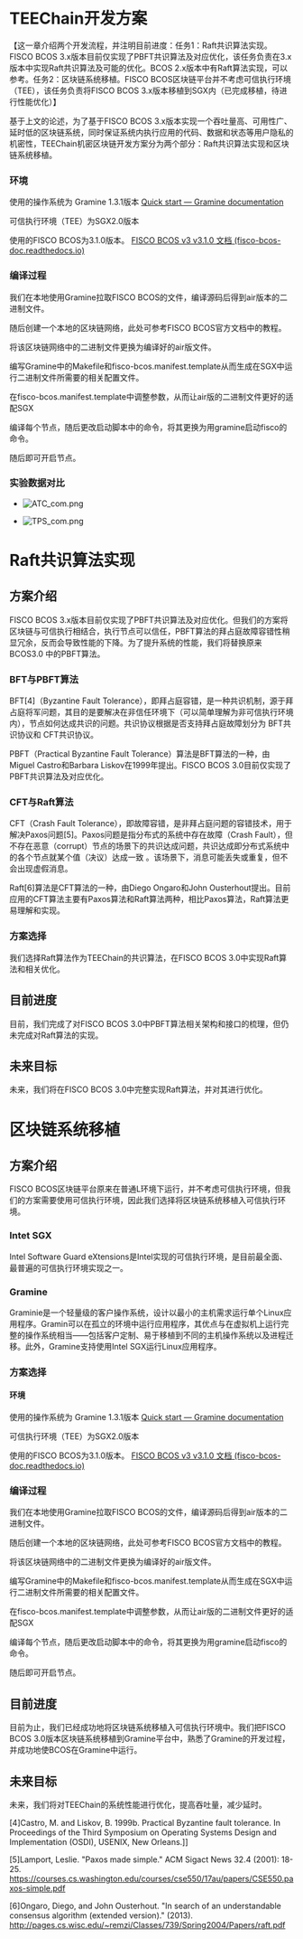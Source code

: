# TEEChain开发方案

【这一章介绍两个开发流程，并注明目前进度：任务1：Raft共识算法实现。FISCO BCOS 3.x版本目前仅实现了PBFT共识算法及对应优化，该任务负责在3.x版本中实现Raft共识算法及可能的优化。BCOS 2.x版本中有Raft算法实现，可以参考。任务2：区块链系统移植。FISCO BCOS区块链平台并不考虑可信执行环境（TEE），该任务负责将FISCO BCOS 3.x版本移植到SGX内（已完成移植，待进行性能优化）】



基于上文的论述，为了基于FISCO BCOS 3.x版本实现一个吞吐量高、可用性广、延时低的区块链系统，同时保证系统内执行应用的代码、数据和状态等用户隐私的机密性，TEEChain机密区块链开发方案分为两个部分：Raft共识算法实现和区块链系统移植。


### 环境

使用的操作系统为 Gramine 1.3.1版本 [Quick start — Gramine documentation](https://gramine.readthedocs.io/en/v1.2/quickstart.html#prerequisites)

可信执行环境（TEE）为SGX2.0版本

使用的FISCO BCOS为3.1.0版本。 [FISCO BCOS v3 v3.1.0 文档 (fisco-bcos-doc.readthedocs.io)](https://fisco-bcos-doc.readthedocs.io/zh_CN/latest/docs/develop/stress_testing.html)

### 编译过程

我们在本地使用Gramine拉取FISCO BCOS的文件，编译源码后得到air版本的二进制文件。

随后创建一个本地的区块链网络，此处可参考FISCO BCOS官方文档中的教程。

将该区块链网络中的二进制文件更换为编译好的air版文件。

编写Gramine中的Makefile和fisco-bcos.manifest.template从而生成在SGX中运行二进制文件所需要的相关配置文件。

在fisco-bcos.manifest.template中调整参数，从而让air版的二进制文件更好的适配SGX

编译每个节点，随后更改启动脚本中的命令，将其更换为用gramine启动fisco的命令。

随后即可开启节点。


### 实验数据对比

- ![ATC_com.png](./ATC_com.png)

- ![TPS_com.png](./TPS_com.png)

# Raft共识算法实现

## 方案介绍

FISCO BCOS 3.x版本目前仅实现了PBFT共识算法及对应优化。但我们的方案将区块链与可信执行相结合，执行节点可以信任，PBFT算法的拜占庭故障容错性稍显冗余，反而会导致性能的下降。为了提升系统的性能，我们将替换原来BCOS3.0 中的PBFT算法。

### BFT与PBFT算法

BFT[4]（Byzantine Fault Tolerance），即拜占庭容错，是一种共识机制，源于拜占庭将军问题，其目的是要解决在非信任环境下（可以简单理解为非可信执行环境内），节点如何达成共识的问题。共识协议根据是否支持拜占庭故障划分为 BFT共识协议和 CFT共识协议。

PBFT（Practical Byzantine Fault Tolerance）算法是BFT算法的一种，由Miguel Castro和Barbara Liskov在1999年提出。FISCO BCOS 3.0目前仅实现了PBFT共识算法及对应优化。

### CFT与Raft算法

CFT（Crash Fault Tolerance），即故障容错，是非拜占庭问题的容错技术，用于解决Paxos问题[5]。Paxos问题是指分布式的系统中存在故障（Crash Fault），但不存在恶意（corrupt）节点的场景下的共识达成问题，共识达成即分布式系统中的各个节点就某个值（决议）达成一致 。该场景下，消息可能丢失或重复，但不会出现虚假消息。

Raft[6]算法是CFT算法的一种，由Diego Ongaro和John Ousterhout提出。目前应用的CFT算法主要有Paxos算法和Raft算法两种，相比Paxos算法，Raft算法更易理解和实现。

### 方案选择

我们选择Raft算法作为TEEChain的共识算法，在FISCO BCOS 3.0中实现Raft算法和相关优化。

## 目前进度

目前，我们完成了对FISCO BCOS 3.0中PBFT算法相关架构和接口的梳理，但仍未完成对Raft算法的实现。

## 未来目标

未来，我们将在FISCO BCOS 3.0中完整实现Raft算法，并对其进行优化。

# 区块链系统移植

## 方案介绍

FISCO BCOS区块链平台原来在普通L环境下运行，并不考虑可信执行环境，但我们的方案需要使用可信执行环境，因此我们选择将区块链系统移植入可信执行环境。

### Intet SGX

Intel Software Guard eXtensions是Intel实现的可信执行环境，是目前最全面、最普遍的可信执行环境实现之一。

### Gramine

Graminie是一个轻量级的客户操作系统，设计以最小的主机需求运行单个Linux应用程序。Gramin可以在孤立的环境中运行应用程序，其优点与在虚拟机上运行完整的操作系统相当——包括客户定制、易于移植到不同的主机操作系统以及进程迁移。此外，Gramine支持使用Intel SGX运行Linux应用程序。 

### 方案选择

#### 环境

使用的操作系统为 Gramine 1.3.1版本 [Quick start — Gramine documentation](https://gramine.readthedocs.io/en/v1.2/quickstart.html#prerequisites)

可信执行环境（TEE）为SGX2.0版本

使用的FISCO BCOS为3.1.0版本。 [FISCO BCOS v3 v3.1.0 文档 (fisco-bcos-doc.readthedocs.io)](https://fisco-bcos-doc.readthedocs.io/zh_CN/latest/docs/develop/stress_testing.html)

### 编译过程

我们在本地使用Gramine拉取FISCO BCOS的文件，编译源码后得到air版本的二进制文件。

随后创建一个本地的区块链网络，此处可参考FISCO BCOS官方文档中的教程。

将该区块链网络中的二进制文件更换为编译好的air版文件。

编写Gramine中的Makefile和fisco-bcos.manifest.template从而生成在SGX中运行二进制文件所需要的相关配置文件。

在fisco-bcos.manifest.template中调整参数，从而让air版的二进制文件更好的适配SGX

编译每个节点，随后更改启动脚本中的命令，将其更换为用gramine启动fisco的命令。

随后即可开启节点。





## 目前进度

目前为止，我们已经成功地将区块链系统移植入可信执行环境中。我们把FISCO BCOS 3.0版本区块链系统移植到Gramine平台中，熟悉了Gramine的开发过程，并成功地使BCOS在Gramine中运行。

## 未来目标

未来，我们将对TEEChain的系统性能进行优化，提高吞吐量，减少延时。

[4]Castro, M. and Liskov, B. 1999b. Practical Byzantine fault tolerance. In Proceedings of the Third Symposium on Operating Systems Design and Implementation (OSDI), USENIX, New Orleans.]]

[5]Lamport, Leslie. "Paxos made simple." ACM Sigact News 32.4 (2001): 18-25. https://courses.cs.washington.edu/courses/cse550/17au/papers/CSE550.paxos-simple.pdf

[6]Ongaro, Diego, and John Ousterhout. "In search of an understandable consensus algorithm (extended version)." (2013). http://pages.cs.wisc.edu/~remzi/Classes/739/Spring2004/Papers/raft.pdf